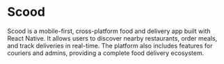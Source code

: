 # Scood
Scood is a mobile-first, cross-platform food and delivery app built with React Native. It allows users to discover nearby restaurants, order meals, and track deliveries in real-time. The platform also includes features for couriers and admins, providing a complete food delivery ecosystem.
